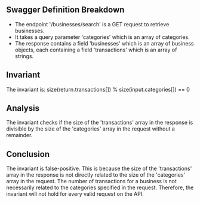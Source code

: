 ## Swagger Definition Breakdown
- The endpoint '/businesses/search' is a GET request to retrieve businesses.
- It takes a query parameter 'categories' which is an array of categories.
- The response contains a field 'businesses' which is an array of business objects, each containing a field 'transactions' which is an array of strings.

## Invariant
The invariant is: size(return.transactions[]) % size(input.categories[]) == 0

## Analysis
The invariant checks if the size of the 'transactions' array in the response is divisible by the size of the 'categories' array in the request without a remainder.

## Conclusion
The invariant is false-positive. This is because the size of the 'transactions' array in the response is not directly related to the size of the 'categories' array in the request. The number of transactions for a business is not necessarily related to the categories specified in the request. Therefore, the invariant will not hold for every valid request on the API.
